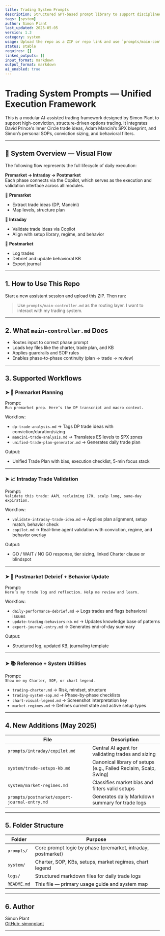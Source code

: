 ```yaml
---
title: Trading System Prompts  
description: Structured GPT-based prompt library to support disciplined options trading alongside Inner Circle and Mancini  
tags: [system]  
author: Simon Plant  
last_updated: 2025-05-05  
version: 1.3  
category: system  
usage: Upload the repo as a ZIP or repo link and use `prompts/main-controller.md` to engage the command router and copilot.  
status: stable  
requires: []  
linked_outputs: []  
input_format: markdown  
output_format: markdown  
ai_enabled: true  
---
```


# Trading System Prompts — Unified Execution Framework

This is a modular AI-assisted trading framework designed by Simon Plant to support high-conviction, structure-driven options trading. It integrates David Prince's Inner Circle trade ideas, Adam Mancini’s SPX blueprint, and Simon’s personal SOPs, conviction sizing, and behavioral filters.

---

## 🧭 System Overview — Visual Flow

The following flow represents the full lifecycle of daily execution:

**Premarket → Intraday → Postmarket**  
Each phase connects via the Copilot, which serves as the execution and validation interface across all modules.

📌 **Premarket**  
- Extract trade ideas (DP, Mancini)
- Map levels, structure plan

📌 **Intraday**  
- Validate trade ideas via Copilot
- Align with setup library, regime, and behavior

📌 **Postmarket**  
- Log trades
- Debrief and update behavioral KB
- Export journal

---

## 1. How to Use This Repo

Start a new assistant session and upload this ZIP. Then run:

> Use `prompts/main-controller.md` as the routing layer. I want to interact with my trading system.

---

## 2. What `main-controller.md` Does

- Routes input to correct phase prompt
- Loads key files like the charter, trade plan, and KB
- Applies guardrails and SOP rules
- Enables phase-to-phase continuity (plan → trade → review)

---

## 3. Supported Workflows

### ➤ 🧠 Premarket Planning

Prompt:  
`Run premarket prep. Here’s the DP transcript and macro context.`

Workflow:  
- `dp-trade-analysis.md` → Tags DP trade ideas with conviction/duration/sizing
- `mancini-trade-analysis.md` → Translates ES levels to SPX zones
- `unified-trade-plan-generator.md` → Generates daily trade plan

Output:  
- Unified Trade Plan with bias, execution checklist, 5-min focus stack

---

### ➤ 📈 Intraday Trade Validation

Prompt:  
`Validate this trade: AAPL reclaiming 170, scalp long, same-day expiration.`

Workflow:  
- `validate-intraday-trade-idea.md` → Applies plan alignment, setup match, behavior check
- `copilot.md` → Real-time agent validation with conviction, regime, and behavior overlay

Output:  
- GO / WAIT / NO GO response, tier sizing, linked Charter clause or blindspot

---

### ➤ 🧾 Postmarket Debrief + Behavior Update

Prompt:  
`Here’s my trade log and reflection. Help me review and learn.`

Workflow:  
- `daily-performance-debrief.md` → Logs trades and flags behavioral issues
- `update-trading-behaviors-kb.md` → Updates knowledge base of patterns
- `export-journal-entry.md` → Generates end-of-day summary

Output:  
- Structured log, updated KB, journaling template

---

### ➤ 📚 Reference + System Utilities

Prompt:  
`Show me my Charter, SOP, or chart legend.`

- `trading-charter.md` → Risk, mindset, structure
- `trading-system-sop.md` → Phase-by-phase checklists
- `chart-visual-legend.md` → Screenshot interpretation key
- `market-regimes.md` → Defines current state and active setup types

---

## 4. New Additions (May 2025)

| File | Description |
|------|-------------|
| `prompts/intraday/copilot.md` | Central AI agent for validating trades and sizing |
| `system/trade-setups-kb.md` | Canonical library of setups (e.g., Failed Reclaim, Scalp, Swing) |
| `system/market-regimes.md` | Classifies market bias and filters valid setups |
| `prompts/postmarket/export-journal-entry.md` | Generates daily Markdown summary for trade logs |

---

## 5. Folder Structure

| Folder            | Purpose                                                   |
|-------------------|------------------------------------------------------------|
| `prompts/`        | Core prompt logic by phase (premarket, intraday, postmarket) |
| `system/`         | Charter, SOP, KBs, setups, market regimes, chart legend     |
| `logs/`           | Structured markdown files for daily trade logs             |
| `README.md`       | This file — primary usage guide and system map             |

---

## 6. Author

Simon Plant  
[GitHub: simonplant](https://github.com/simonplant)

---